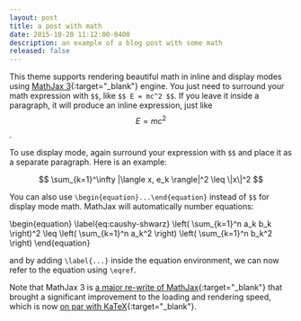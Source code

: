 ```yaml
---
layout: post
title: a post with math
date: 2015-10-20 11:12:00-0400
description: an example of a blog post with some math
released: false
---
```

This theme supports rendering beautiful math in inline and display modes using [MathJax 3](https://www.mathjax.org/){:target="\_blank"} engine. You just need to surround your math expression with `$$`, like `$$ E = mc^2 $$`. If you leave it inside a paragraph, it will produce an inline expression, just like $$ E = mc^2 $$.

To use display mode, again surround your expression with `$$` and place it as a separate paragraph. Here is an example:

$$
\sum_{k=1}^\infty |\langle x, e_k \rangle|^2 \leq \|x\|^2
$$

You can also use `\begin{equation}...\end{equation}` instead of `$$` for display mode math.
MathJax will automatically number equations:

\begin{equation}
\label{eq:caushy-shwarz}
\left( \sum_{k=1}^n a_k b_k \right)^2 \leq \left( \sum_{k=1}^n a_k^2 \right) \left( \sum_{k=1}^n b_k^2 \right)
\end{equation}

and by adding `\label{...}` inside the equation environment, we can now refer to the equation using `\eqref`.

Note that MathJax 3 is [a major re-write of MathJax](https://docs.mathjax.org/en/latest/upgrading/whats-new-3.0.html){:target="\_blank"} that brought a significant improvement to the loading and rendering speed, which is now [on par with KaTeX](http://www.intmath.com/cg5/katex-mathjax-comparison.php){:target="\_blank"}.

